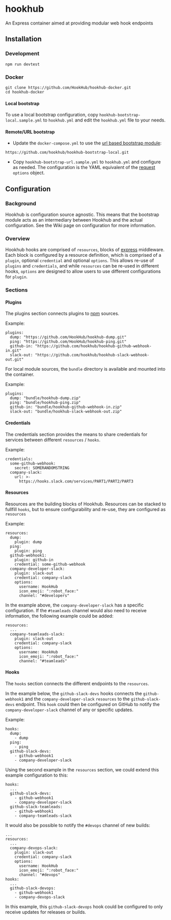 # hookhub
An Express container aimed at providing modular web hook endpoints

## Installation

### Development

```
npm run devtest
```

### Docker

```
git clone https://github.com/HookHub/hookhub-docker.git
cd hookhub-docker
```

#### Local bootstrap

To use a local bootstrap configuration, copy `hookhub-bootstrap-local.sample.yml` to `hookhub.yml` and edit the `hookhub.yml` file to your needs.

#### Remote/URL bootstrap
- Update the `docker-compose.yml` to use the [url based bootstrap module](https://github.com/hookhub/hookhub-bootstrap-local.git):
```
https://github.com/hookhub/hookhub-bootstrap-local.git
```
- Copy `hookhub-bootstrap-url.sample.yml` to `hookhub.yml` and configure as needed. The configuration is the YAML equivalent of the [request](https://www.npmjs.com/package/request) `options` object.

## Configuration

### Background

Hookhub is configuration source agnostic. This means that the bootstrap module acts as an intermediary between Hookhub and the actual configuration. See the Wiki page on configuration for more information.

### Overview

Hookhub hooks are comprised of `resources`, blocks of [express](http://expressjs.com/) middleware. Each block is configured by a resource definition, which is comprised of a `plugin`, optional `credential` and optional `options`. This allows re-use of `plugins` and `credentials`, and while `resources` can be re-used in different hooks, `options` are designed to allow users to use different configurations for `plugin`.

### Sections

#### Plugins

The plugins section connects plugins to [npm](https://docs.npmjs.com/) sources.

Example:
```
plugins:
  dump: "https://github.com/HookHub/hookhub-dump.git"
  ping: "https://github.com/HookHub/hookhub-ping.git"
  github-in: "https://github.com/hookhub/hookhub-github-webhook-in.git"
  slack-out: "https://github.com/hookhub/hookhub-slack-webhook-out.git"

```

For local module sources, the `bundle` directory is available and mounted into the container.

Example:
```
plugins:
  dump: "bundle/hookhub-dump.zip"
  ping: "bundle/hookhub-ping.zip"
  github-in: "bundle/hookhub-github-webhook-in.zip"
  slack-out: "bundle/hookhub-slack-webhook-out.zip"

```

#### Credentials

The credentials section provides the means to share credentials for services between different `resources` / `hooks`.

Example:
```
credentials:
  some-github-webhook:
    secret: SOMERANDOMSTRING
  company-slack:
    url: >-
      https://hooks.slack.com/services/PART1/PART2/PART3
```

#### Resources

Resources are the building blocks of Hookhub. Resources can be stacked to fullfill `hooks`, but to ensure configurability and re-use, they are configured as `resources`

Example:
```
resources:
  dump:
    plugin: dump
  ping:
    plugin: ping
  github-webhook1:
    plugin: github-in
    credential: some-github-webhook
  company-developer-slack:
    plugin: slack-out
    credential: company-slack
    options:
      username: HookHub
      icon_emoji: ":robot_face:"
      channel: "#developers"
```

In the example above, the `company-developer-slack` has a specific configuration. If the `#teamleads` channel would also need to receive information, the following example could be added:

```
resources:
  ...
  company-teamleads-slack:
    plugin: slack-out
    credential: company-slack
    options:
      username: HookHub
      icon_emoji: ":robot_face:"
      channel: "#teamleads"
```

#### Hooks

The `hooks` section connects the different endpoints to the `resources`.

In the example below, the `github-slack-devs` hooks connects the `github-webhook1` and the `company-developer-slack` `resources` to the `github-slack-devs` endpoint. This `hook` could then be configured on GitHub to notify the `company-developer-slack` channel of any or specific updates.

Example:
```
hooks:
  dump:
    - dump
  ping:
    - ping
  github-slack-devs:
    - github-webhook1
    - company-developer-slack
```

Using the second example in the `resources` section, we could extend this example configuration to this:

```
hooks:
  ...
  github-slack-devs:
    - github-webhook1
    - company-developer-slack
  github-slack-teamleads:
    - github-webhook1
    - company-teamleads-slack
```

It would also be possible to notify the `#devops` channel of new builds:

```
...
resources:
  ...
  company-devops-slack:
    plugin: slack-out
    credential: company-slack
    options:
      username: HookHub
      icon_emoji: ":robot_face:"
      channel: "#devops"
hooks:
  ...
  github-slack-devops:
    - github-webhook1
    - company-devops-slack
```

In this example, this `github-slack-devops` hook could be configured to only receive updates for releases or builds.